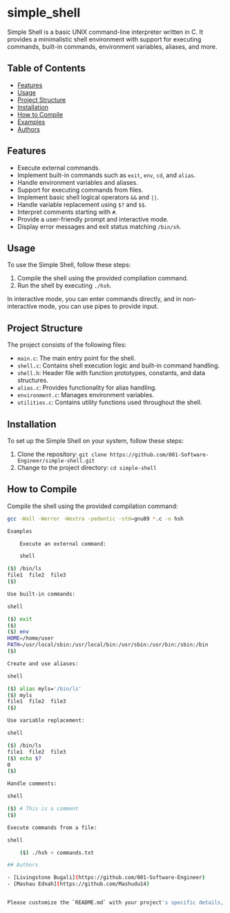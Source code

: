 # simple_shell


Simple Shell is a basic UNIX command-line interpreter written in C. It provides a minimalistic shell environment with support for executing commands, built-in commands, environment variables, aliases, and more.

## Table of Contents

- [Features](#features)
- [Usage](#usage)
- [Project Structure](#project-structure)
- [Installation](#installation)
- [How to Compile](#how-to-compile)
- [Examples](#examples)
- [Authors](#authors)

## Features

- Execute external commands.
- Implement built-in commands such as `exit`, `env`, `cd`, and `alias`.
- Handle environment variables and aliases.
- Support for executing commands from files.
- Implement basic shell logical operators `&&` and `||`.
- Handle variable replacement using `$?` and `$$`.
- Interpret comments starting with `#`.
- Provide a user-friendly prompt and interactive mode.
- Display error messages and exit status matching `/bin/sh`.

## Usage

To use the Simple Shell, follow these steps:

1. Compile the shell using the provided compilation command.
2. Run the shell by executing `./hsh`.

In interactive mode, you can enter commands directly, and in non-interactive mode, you can use pipes to provide input.

## Project Structure

The project consists of the following files:

- `main.c`: The main entry point for the shell.
- `shell.c`: Contains shell execution logic and built-in command handling.
- `shell.h`: Header file with function prototypes, constants, and data structures.
- `alias.c`: Provides functionality for alias handling.
- `environment.c`: Manages environment variables.
- `utilities.c`: Contains utility functions used throughout the shell.

## Installation

To set up the Simple Shell on your system, follow these steps:

1. Clone the repository: `git clone https://github.com/001-Software-Engineer/simple-shell.git`
2. Change to the project directory: `cd simple-shell`

## How to Compile

Compile the shell using the provided compilation command:

```bash
gcc -Wall -Werror -Wextra -pedantic -std=gnu89 *.c -o hsh

Examples

    Execute an external command:

    shell

($) /bin/ls
file1  file2  file3
($)

Use built-in commands:

shell

($) exit
($)
($) env
HOME=/home/user
PATH=/usr/local/sbin:/usr/local/bin:/usr/sbin:/usr/bin:/sbin:/bin
($)

Create and use aliases:

shell

($) alias myls='/bin/ls'
($) myls
file1  file2  file3
($)

Use variable replacement:

shell

($) /bin/ls
file1  file2  file3
($) echo $?
0
($)

Handle comments:

shell

($) # This is a comment
($)

Execute commands from a file:

shell

    ($) ./hsh < commands.txt

## Authors

- [Livingstone Bugali](https://github.com/001-Software-Engineer)
- [Mashau Ednah](https://github.com/Mashudu14)


Please customize the `README.md` with your project's specific details, authors, and any additional information you'd like to provide.

